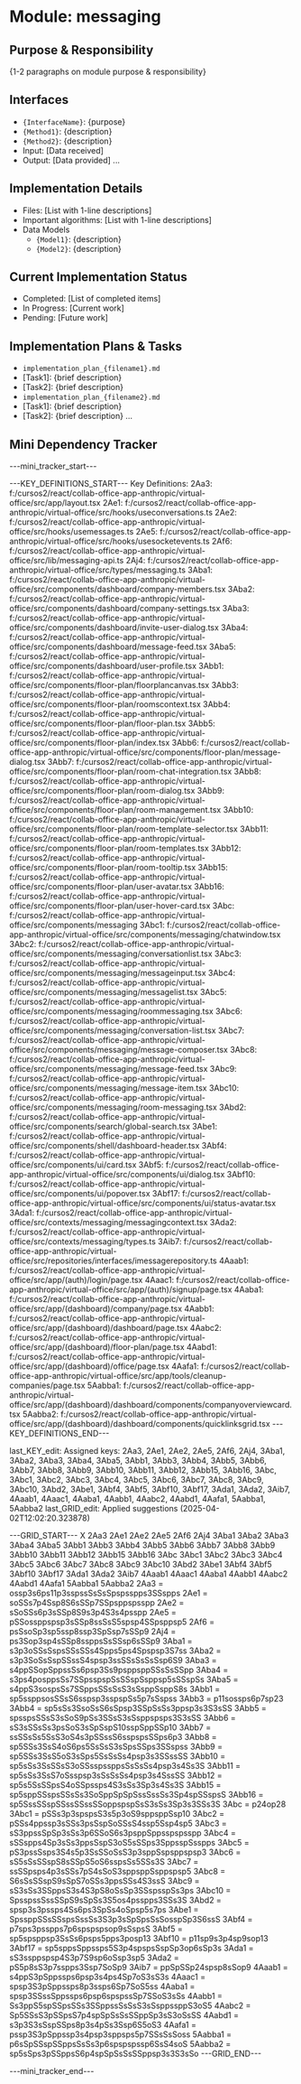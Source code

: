 # Module: messaging

## Purpose & Responsibility
{1-2 paragraphs on module purpose & responsibility}

## Interfaces
* `{InterfaceName}`: {purpose}
* `{Method1}`: {description}
* `{Method2}`: {description}
* Input: [Data received]
* Output: [Data provided]
...

## Implementation Details
* Files: [List with 1-line descriptions]
* Important algorithms: [List with 1-line descriptions]
* Data Models
    * `{Model1}`: {description}
    * `{Model2}`: {description}

## Current Implementation Status
* Completed: [List of completed items]
* In Progress: [Current work]
* Pending: [Future work]

## Implementation Plans & Tasks
* `implementation_plan_{filename1}.md`
* [Task1]: {brief description}
* [Task2]: {brief description}
* `implementation_plan_{filename2}.md`
* [Task1]: {brief description}
* [Task2]: {brief description} 
...

## Mini Dependency Tracker
---mini_tracker_start---

---KEY_DEFINITIONS_START---
Key Definitions:
2Aa3: f:/cursos2/react/collab-office-app-anthropic/virtual-office/src/app/layout.tsx
2Ae1: f:/cursos2/react/collab-office-app-anthropic/virtual-office/src/hooks/useconversations.ts
2Ae2: f:/cursos2/react/collab-office-app-anthropic/virtual-office/src/hooks/usemessages.ts
2Ae5: f:/cursos2/react/collab-office-app-anthropic/virtual-office/src/hooks/usesocketevents.ts
2Af6: f:/cursos2/react/collab-office-app-anthropic/virtual-office/src/lib/messaging-api.ts
2Aj4: f:/cursos2/react/collab-office-app-anthropic/virtual-office/src/types/messaging.ts
3Aba1: f:/cursos2/react/collab-office-app-anthropic/virtual-office/src/components/dashboard/company-members.tsx
3Aba2: f:/cursos2/react/collab-office-app-anthropic/virtual-office/src/components/dashboard/company-settings.tsx
3Aba3: f:/cursos2/react/collab-office-app-anthropic/virtual-office/src/components/dashboard/invite-user-dialog.tsx
3Aba4: f:/cursos2/react/collab-office-app-anthropic/virtual-office/src/components/dashboard/message-feed.tsx
3Aba5: f:/cursos2/react/collab-office-app-anthropic/virtual-office/src/components/dashboard/user-profile.tsx
3Abb1: f:/cursos2/react/collab-office-app-anthropic/virtual-office/src/components/floor-plan/floorplancanvas.tsx
3Abb3: f:/cursos2/react/collab-office-app-anthropic/virtual-office/src/components/floor-plan/roomscontext.tsx
3Abb4: f:/cursos2/react/collab-office-app-anthropic/virtual-office/src/components/floor-plan/floor-plan.tsx
3Abb5: f:/cursos2/react/collab-office-app-anthropic/virtual-office/src/components/floor-plan/index.tsx
3Abb6: f:/cursos2/react/collab-office-app-anthropic/virtual-office/src/components/floor-plan/message-dialog.tsx
3Abb7: f:/cursos2/react/collab-office-app-anthropic/virtual-office/src/components/floor-plan/room-chat-integration.tsx
3Abb8: f:/cursos2/react/collab-office-app-anthropic/virtual-office/src/components/floor-plan/room-dialog.tsx
3Abb9: f:/cursos2/react/collab-office-app-anthropic/virtual-office/src/components/floor-plan/room-management.tsx
3Abb10: f:/cursos2/react/collab-office-app-anthropic/virtual-office/src/components/floor-plan/room-template-selector.tsx
3Abb11: f:/cursos2/react/collab-office-app-anthropic/virtual-office/src/components/floor-plan/room-templates.tsx
3Abb12: f:/cursos2/react/collab-office-app-anthropic/virtual-office/src/components/floor-plan/room-tooltip.tsx
3Abb15: f:/cursos2/react/collab-office-app-anthropic/virtual-office/src/components/floor-plan/user-avatar.tsx
3Abb16: f:/cursos2/react/collab-office-app-anthropic/virtual-office/src/components/floor-plan/user-hover-card.tsx
3Abc: f:/cursos2/react/collab-office-app-anthropic/virtual-office/src/components/messaging
3Abc1: f:/cursos2/react/collab-office-app-anthropic/virtual-office/src/components/messaging/chatwindow.tsx
3Abc2: f:/cursos2/react/collab-office-app-anthropic/virtual-office/src/components/messaging/conversationlist.tsx
3Abc3: f:/cursos2/react/collab-office-app-anthropic/virtual-office/src/components/messaging/messageinput.tsx
3Abc4: f:/cursos2/react/collab-office-app-anthropic/virtual-office/src/components/messaging/messagelist.tsx
3Abc5: f:/cursos2/react/collab-office-app-anthropic/virtual-office/src/components/messaging/roommessaging.tsx
3Abc6: f:/cursos2/react/collab-office-app-anthropic/virtual-office/src/components/messaging/conversation-list.tsx
3Abc7: f:/cursos2/react/collab-office-app-anthropic/virtual-office/src/components/messaging/message-composer.tsx
3Abc8: f:/cursos2/react/collab-office-app-anthropic/virtual-office/src/components/messaging/message-feed.tsx
3Abc9: f:/cursos2/react/collab-office-app-anthropic/virtual-office/src/components/messaging/message-item.tsx
3Abc10: f:/cursos2/react/collab-office-app-anthropic/virtual-office/src/components/messaging/room-messaging.tsx
3Abd2: f:/cursos2/react/collab-office-app-anthropic/virtual-office/src/components/search/global-search.tsx
3Abe1: f:/cursos2/react/collab-office-app-anthropic/virtual-office/src/components/shell/dashboard-header.tsx
3Abf4: f:/cursos2/react/collab-office-app-anthropic/virtual-office/src/components/ui/card.tsx
3Abf5: f:/cursos2/react/collab-office-app-anthropic/virtual-office/src/components/ui/dialog.tsx
3Abf10: f:/cursos2/react/collab-office-app-anthropic/virtual-office/src/components/ui/popover.tsx
3Abf17: f:/cursos2/react/collab-office-app-anthropic/virtual-office/src/components/ui/status-avatar.tsx
3Ada1: f:/cursos2/react/collab-office-app-anthropic/virtual-office/src/contexts/messaging/messagingcontext.tsx
3Ada2: f:/cursos2/react/collab-office-app-anthropic/virtual-office/src/contexts/messaging/types.ts
3Aib7: f:/cursos2/react/collab-office-app-anthropic/virtual-office/src/repositories/interfaces/imessagerepository.ts
4Aaab1: f:/cursos2/react/collab-office-app-anthropic/virtual-office/src/app/(auth)/login/page.tsx
4Aaac1: f:/cursos2/react/collab-office-app-anthropic/virtual-office/src/app/(auth)/signup/page.tsx
4Aaba1: f:/cursos2/react/collab-office-app-anthropic/virtual-office/src/app/(dashboard)/company/page.tsx
4Aabb1: f:/cursos2/react/collab-office-app-anthropic/virtual-office/src/app/(dashboard)/dashboard/page.tsx
4Aabc2: f:/cursos2/react/collab-office-app-anthropic/virtual-office/src/app/(dashboard)/floor-plan/page.tsx
4Aabd1: f:/cursos2/react/collab-office-app-anthropic/virtual-office/src/app/(dashboard)/office/page.tsx
4Aafa1: f:/cursos2/react/collab-office-app-anthropic/virtual-office/src/app/tools/cleanup-companies/page.tsx
5Aabba1: f:/cursos2/react/collab-office-app-anthropic/virtual-office/src/app/(dashboard)/dashboard/components/companyoverviewcard.tsx
5Aabba2: f:/cursos2/react/collab-office-app-anthropic/virtual-office/src/app/(dashboard)/dashboard/components/quicklinksgrid.tsx
---KEY_DEFINITIONS_END---

last_KEY_edit: Assigned keys: 2Aa3, 2Ae1, 2Ae2, 2Ae5, 2Af6, 2Aj4, 3Aba1, 3Aba2, 3Aba3, 3Aba4, 3Aba5, 3Abb1, 3Abb3, 3Abb4, 3Abb5, 3Abb6, 3Abb7, 3Abb8, 3Abb9, 3Abb10, 3Abb11, 3Abb12, 3Abb15, 3Abb16, 3Abc, 3Abc1, 3Abc2, 3Abc3, 3Abc4, 3Abc5, 3Abc6, 3Abc7, 3Abc8, 3Abc9, 3Abc10, 3Abd2, 3Abe1, 3Abf4, 3Abf5, 3Abf10, 3Abf17, 3Ada1, 3Ada2, 3Aib7, 4Aaab1, 4Aaac1, 4Aaba1, 4Aabb1, 4Aabc2, 4Aabd1, 4Aafa1, 5Aabba1, 5Aabba2
last_GRID_edit: Applied suggestions (2025-04-02T12:02:20.323878)

---GRID_START---
X 2Aa3 2Ae1 2Ae2 2Ae5 2Af6 2Aj4 3Aba1 3Aba2 3Aba3 3Aba4 3Aba5 3Abb1 3Abb3 3Abb4 3Abb5 3Abb6 3Abb7 3Abb8 3Abb9 3Abb10 3Abb11 3Abb12 3Abb15 3Abb16 3Abc 3Abc1 3Abc2 3Abc3 3Abc4 3Abc5 3Abc6 3Abc7 3Abc8 3Abc9 3Abc10 3Abd2 3Abe1 3Abf4 3Abf5 3Abf10 3Abf17 3Ada1 3Ada2 3Aib7 4Aaab1 4Aaac1 4Aaba1 4Aabb1 4Aabc2 4Aabd1 4Aafa1 5Aabba1 5Aabba2
2Aa3 = ossp3s6ps11p3sspssSsSsSpspsspps3SSspps
2Ae1 = soSSs7p4Ssp8S6sSSp7SSpsppspsspp
2Ae2 = sSoSSs6p3sSSp8S9s3p4S3s4psspp
2Ae5 = pSSossppspsp3sSSp8ssSsS5spsp4SSpsppsp5
2Af6 = psSsoSp3sp5ssp8ssp3SpSsp7sSSp9
2Aj4 = ps3Sop3sp4sSSp8ssppsSsSSsp6sSSp9
3Aba1 = s3p3oSSsSspsSSsSSs4Spps5ps4Spspsp3S7ss
3Aba2 = s3p3SoSsSspSSssS4spsp3ssSSsSsSsSsp6S9
3Aba3 = s4ppSSopSppssSs6psp3Ss9psppsppSSsSsSSpp
3Aba4 = s3ps4posppsSs7SSpsspspSsSSspSsppsp5sSSspSs
3Aba5 = s4ppS3sospsSs7SSppsSSsSsS3sSsppSsppS8s
3Abb1 = sp5ssppsosSSsS6sspsp3sspspSs5p7sSspss
3Abb3 = p11sossps6p7sp23
3Abb4 = sp5sSs3SsoSsS6sSpsp3SSpSsSs3ppsp3s3S3sSS
3Abb5 = spsspsSSsS3sSoS9pSs3SSsS3sSsppspsps3S3sSS
3Abb6 = sS3sSSsSs3psSoS3sSpSspS10sspSppSSp10
3Abb7 = ssSSsSs5SsS3oS4s3pSSssS6sspspsSSps6p3
3Abb8 = sp5SSs3SsS4oS6ps5SsSsS3sSpsSSps3SSspss
3Abb9 = sp5SSs3SsS5oS3sSps5SsSsSs4psp3s3SSssSS
3Abb10 = sp5sSs3SsSSsS3oSSsspssppsSsSsSs4psp3s4Ss3S
3Abb11 = sp5sSs3SsS7oSsspsp3sSsSsSs4psp3s4SssSS
3Abb12 = sp5s5SsSSpsS4oSSpssps4S3sSs3Sp3s4Ss3S
3Abb15 = sp5sppSSspsSSsSs3SoSppSpSpSssSssSs3Sp4spSSspsS
3Abb16 = sp5SssSSspSSssSSssSSoppspspSsS3sSs3Sp3s3SSs3S
3Abc = p24op28
3Abc1 = pSSs3p3spspsS3s5p3oS9sppsppSsp10
3Abc2 = pSSs4ppssp3sSSs3psSspSoSSsS4ssp5Ssp4sp5
3Abc3 = sS3ppssSpSp3sSs3p6SSoS6s3psppSppsspspsspp
3Abc4 = sSSspps4Sp3sSs3ppsSspS3oS5sSSps3SppsspSsspps
3Abc5 = pS3pssSsps3S4s5p3SsSSoSsS3p3sppSspsppspsp3
3Abc6 = sS5sSsSSspS8sSSpS5oS6sspsSs5SSs3S
3Abc7 = ssSSpsps4p3sSSs7pS4sSoS3sppsppSsppspsp5
3Abc8 = S6sSsSSspS9sSpS7oSSs3ppsSSs4S3ssS
3Abc9 = sS3sSs3SSppsS3s4S3pS8oSsSp3SSspsspSs3ps
3Abc10 = SpsspssSssSSpS9sSpSs3S5os4psspps3SSs3S
3Abd2 = spsp3s3pssps4Ss6ps3SpSs4oSpsp5s7ps
3Abe1 = SpssppSSsSSspsSssSs3S3p3sSpSpsSsSosspSp3S6ssS
3Abf4 = p7sps3psspps7p6spspspsop9sSspsS
3Abf5 = sp5spsppsp3SsSs6psps5pps3posp13
3Abf10 = p11sp9s3p4sp9sop13
3Abf17 = sp5sppsSppssps5S3p4spspsSspSp3op6sSp3s
3Ada1 = sS3ssppspsp4S3p7S9sp6oSsp3sp5
3Ada2 = pS5p8sS3p7sspps3Ssp7SoSp9
3Aib7 = ppSpSSp24spsp8sSop9
4Aaab1 = s4ppS3pSppssps6psp3s4ps4Sp7oS3sS3s
4Aaac1 = spsp3S3pSppssps8p3ssps6Sp7SoS5ss
4Aaba1 = spsp3SSssSppssps6psp6spspssSp7SSoS3sSs
4Aabb1 = Ss3ppS5spSSpsSSs3SSppssSsSsS3sSsppssppS3oS5
4Aabc2 = Sp5SSsS3pSSpsS7p4spSpSsSsSSppSp3sS3oSsSS
4Aabd1 = s3p3S3sSspSSps8p3s4pSs3Ssp6S5oS3
4Aafa1 = pssp3S3pSppssp3s4psp3sppsps5p7SSsSsSoss
5Aabba1 = p6sSpSSspSSppsSsSs3p6spspspssp6SsS4soS
5Aabba2 = sp5sSps3pSSppsS6p4spSpSsSsSSppsp3s3S3sSo
---GRID_END---

---mini_tracker_end---
